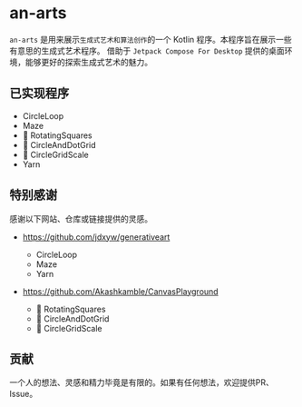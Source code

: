 # an-arts

`an-arts` 是用来展示`生成式艺术和算法创作`的一个 Kotlin 程序。本程序旨在展示一些有意思的生成式艺术程序。
借助于 `Jetpack Compose For Desktop` 提供的桌面环境，能够更好的探索生成式艺术的魅力。

## 已实现程序

+ CircleLoop
+ Maze
+ 💫 RotatingSquares
+ 💫 CircleAndDotGrid
+ 💫 CircleGridScale
+ Yarn

## 特别感谢

感谢以下网站、仓库或链接提供的灵感。

+ https://github.com/jdxyw/generativeart
    + CircleLoop
    + Maze
    + Yarn

+ https://github.com/Akashkamble/CanvasPlayground
    + 💫 RotatingSquares
    + 💫 CircleAndDotGrid
    + 💫 CircleGridScale

## 贡献

一个人的想法、灵感和精力毕竟是有限的。如果有任何想法，欢迎提供PR、Issue。
